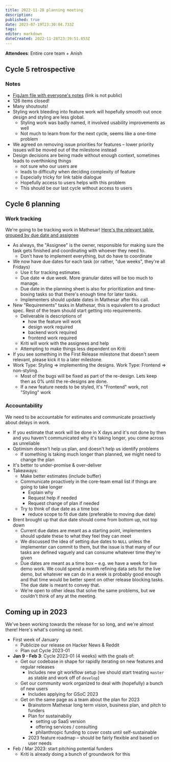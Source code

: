 ```yaml
---
title: 2022-11-28 planning meeting
description: 
published: true
date: 2023-07-19T23:30:04.733Z
tags: 
editor: markdown
dateCreated: 2022-11-28T23:39:51.853Z
---
```


**Attendees**: Entire core team + Anish

## Cycle 5 retrospective

### Notes
- [FigJam file with everyone's notes](https://www.figma.com/file/cO8xRZAy3Rikfr3N74xySu/Cycle-5-retrospective?node-id=0%3A1&t=7JademQ4pe11qlgB-0) (link is not public)
- 126 items closed!
- Many shoutouts!
- Styling work bleeding into feature work will hopefully smooth out once design and styling are less global. 
	- Styling work was badly named, it involved usability improvements as well
	- Not much to learn from for the next cycle, seems like a one-time problem
- We agreed on removing issue priorities for features – lower priority issues will be moved out of the milestone instead
- Design decisions are being made without enough context, sometimes leads to overthinking things
    - not sure who our users are
    - leads to difficulty when deciding complexity of feature
    - Especially tricky for link table dialogue
    - Hopefully access to users helps with this problem
    - This should be our last cycle without access to users

## Cycle 6 planning

### Work tracking
We're going to be tracking work in Mathesar! [Here's the relevant table](https://staging.mathesar.org/mathesar_tables/3/tables/12454), [grouped by due date and assignee](https://staging.mathesar.org/mathesar_tables/3/tables/12454#W1sxLDUwMF0sW10sW1s3OTkwMF0sWzYyMjI5XV0sWyJhbmQiLFtdXV0)

- As always, the "Assignee" is the owner, responsible for making sure the task gets finished and coordinating with whoever they need to.
    - Don't have to implement everything, but do have to coordinate
- We now have due dates for each task (or rather, "due weeks", they're all Fridays)
	- Use it for tracking estimates
	- Due date => due week. More granular dates will be too much to manage. 
	- Due date in the planning sheet is also for prioritization and time-boxing tasks so that there's enough time for later tasks.
	- Implementers should update dates in Mathesar after this call.
- New "Requirements" tasks in Mathesar, this is equivalent to a product spec. Rest of the team should start getting into requirements.
    - Deliverable is descriptions of
        - how the feature will work
        - design work required
        - backend work required
        - frontend work required
    - Kriti will work with the assignees and help 
    - Attempting to make things less dependent on Kriti
- If you see something in the First Release milestone that doesn't seem relevant, please kick it to a later milestone.
- Work Type: Styling => implementing the designs. Work Type: Frontend => non-styling.
	- Most of the bugs will be fixed as part of the re-design. Lets keep then as 0% until the re-designs are done. 
	- If a new feature needs to be styled, it's "Frontend" work, not "Styling" work

### Accountability
We need to be accountable for estimates and communicate proactively about delays in work. 
- If you estimate that work will be done in X days and it's not done by then and you haven't communicated why it's taking longer, you come across as unreliable
- Optimism doesn't help us plan, and doesn't help us identify problems
    - If something is taking much longer than planned, we might need to change the plan
- It's better to under-promise & over-deliver
- Takeaways:
    - Make better estimates (include buffer)
    - Communicate proactively in the core-team email list if things are going to take longer
        - Explain why
        - Request help if needed
        - Request change of plan if needed
    - Try to think of due date as a time box
        - reduce scope to fit due date (preferable to moving due date)
- Brent brought up that due date should come from bottom up, not top down
	- Current due dates are meant as a starting point, implementers should update these to what they feel they can meet
	- We discussed the idea of setting due dates to `NULL` unless the implementer can commit to them, but the issue is that many of our tasks are defined vaguely and can consume whatever time they're given
	- Due dates are meant as a time box – e.g. we have a week for live demo work. We could spend a month refining data sets for the live demo, but whatever we can do in a week is probably good enough and that time would be better spent on other release blocking tasks. The due date is meant to convey that.
	- We're open to other ideas that solve the same problems, but we couldn't think of any at the meeting.

## Coming up in 2023
We've been working towards the release for so long, and we're almost there! Here's what's coming up next.

- First week of January
  - Publicize our release on Hacker News & Reddit
  - Plan out Cycle 2023-01
- **Jan 9 - Feb 3**: Cycle 2023-01 (4 weeks) with the goals of:
  - Get our codebase in shape for rapidly iterating on new features and regular releases
      - Includes new git workflow setup (we should start treating `master` as stable and work off of `develop`)
  - Get our community work organized to deal with (hopefully) a bunch of new users
      - Includes applying for GSoC 2023
  - Get on the same page as a team about the plan for 2023
      - Brainstorm Mathesar long term vision, business plan, and pitch to funders
      - Plan for sustainabiliy 
	      - setting up SaaS version
	      - offering services / consulting
	      - philanthropic funding to cover costs until self-sustainable
      - 2023 feature roadmap – should be fairly flexible and based on user needs
- Feb / Mar 2023: start pitching potential funders
	- Kriti is already doing a bunch of groundwork for this